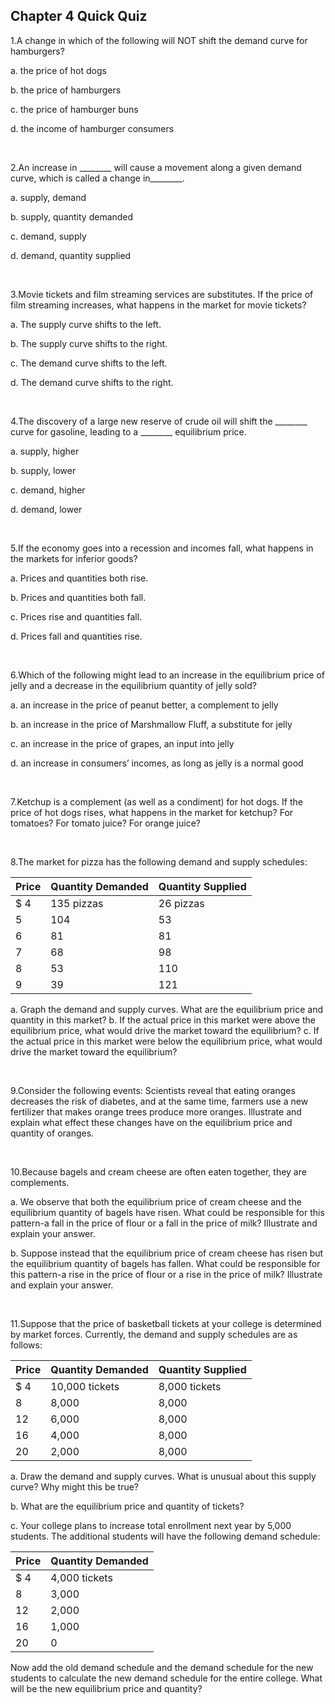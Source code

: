 ## Chapter 4 Quick Quiz



1.A change in which of the following will NOT shift the demand curve for hamburgers?

a. the price of hot dogs

b. the price of hamburgers

c. the price of hamburger buns

d. the income of hamburger consumers

$~$

2.An increase in ________ will cause a movement along a given demand curve, which is called a change in________.

a. supply, demand

b. supply, quantity demanded

c. demand, supply

d. demand, quantity supplied

$~$

3.Movie tickets and film streaming services are substitutes. If the price of film streaming increases, what happens in the market for movie tickets?

a. The supply curve shifts to the left.

b. The supply curve shifts to the right.

c. The demand curve shifts to the left.

d. The demand curve shifts to the right.

$~$

4.The discovery of a large new reserve of crude oil will shift the ________ curve for gasoline, leading to a ________ equilibrium price.

a. supply, higher

b. supply, lower

c. demand, higher

d. demand, lower

$~$

5.If the economy goes into a recession and incomes fall, what happens in the markets for inferior goods?

a. Prices and quantities both rise.

b. Prices and quantities both fall.

c. Prices rise and quantities fall.

d. Prices fall and quantities rise.

$~$

6.Which of the following might lead to an increase in the equilibrium price of jelly and a decrease in the equilibrium quantity of jelly sold?

a. an increase in the price of peanut better, a complement to jelly

b. an increase in the price of Marshmallow Fluff, a substitute for jelly

c. an increase in the price of grapes, an input into jelly

d. an increase in consumers’ incomes, as long as jelly is a normal good

$~$

7.Ketchup is a complement (as well as a condiment) for hot dogs. If the price of hot dogs rises, what happens in the market for ketchup? For tomatoes? For tomato juice? For orange juice?

$~$

8.The market for pizza has the following demand and supply schedules:

| Price | Quantity Demanded | Quantity Supplied |
| ----- | ----------------- | ----------------- |
| $ 4   | 135 pizzas        | 26 pizzas         |
| 5     | 104               | 53                |
| 6     | 81                | 81                |
| 7     | 68                | 98                |
| 8     | 53                | 110               |
| 9     | 39                | 121               |

a. Graph the demand and supply curves. What are the equilibrium price and quantity in this market?
b. If the actual price in this market were above the equilibrium price, what would drive the market toward the equilibrium?
c. If the actual price in this market were below the equilibrium price, what would drive the market toward the equilibrium?

$~$

9.Consider the following events: Scientists reveal that eating oranges decreases the risk of diabetes, and at the same time, farmers use a new fertilizer that makes orange trees produce more oranges. Illustrate and explain what effect these changes have on the equilibrium price and quantity of oranges.

$~$

10.Because bagels and cream cheese are often eaten together, they are complements.

a. We observe that both the equilibrium price of cream cheese and the equilibrium quantity of bagels have risen. What could be responsible for this pattern-a fall in the price of flour or a fall in the price of milk? Illustrate and explain your answer.

b. Suppose instead that the equilibrium price of cream cheese has risen but the equilibrium quantity of bagels has fallen. What could be responsible for this pattern-a rise in the price of flour or a rise in the price of milk? Illustrate and explain your answer.

$~$

11.Suppose that the price of basketball tickets at your college is determined by market forces. Currently, the demand and supply schedules are as follows:

| Price | Quantity Demanded | Quantity Supplied |
| ----- | ----------------- | ----------------- |
| $ 4   | 10,000 tickets    | 8,000 tickets     |
| 8     | 8,000             | 8,000             |
| 12    | 6,000             | 8,000             |
| 16    | 4,000             | 8,000             |
| 20    | 2,000             | 8,000             |

a. Draw the demand and supply curves. What is unusual about this supply curve? Why might this be true?

b. What are the equilibrium price and quantity of tickets?

c. Your college plans to increase total enrollment next year by 5,000 students. The additional students will have the following demand schedule:

| Price | Quantity Demanded |
| ----- | ----------------- |
| $ 4   | 4,000 tickets     |
| 8     | 3,000             |
| 12    | 2,000             |
| 16    | 1,000             |
| 20    | 0                 |

Now add the old demand schedule and the demand schedule for the new students to calculate the new demand schedule for the entire college. What will be the new equilibrium price and quantity?